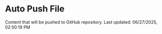 # Auto Push File

Content that will be pushed to GitHub repository.
Last updated: 06/27/2025, 02:50:19 PM